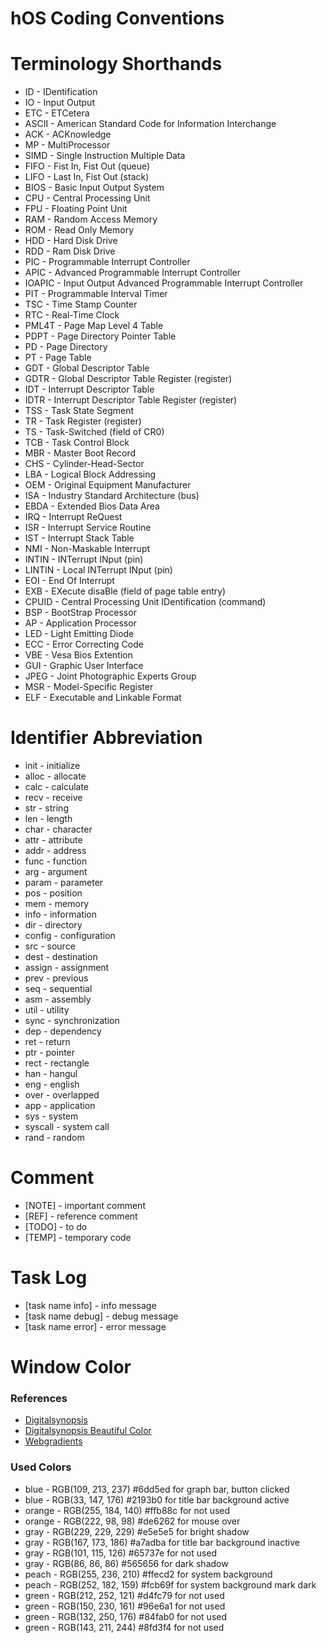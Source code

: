 # hOS Coding Conventions
# Terminology Shorthands
* ID - IDentification
* IO - Input Output
* ETC - ETCetera
* ASCII - American Standard Code for Information Interchange
* ACK - ACKnowledge
* MP - MultiProcessor
* SIMD - Single Instruction Multiple Data
* FIFO - Fist In, Fist Out (queue)
* LIFO - Last In, Fist Out (stack)
* BIOS - Basic Input Output System
* CPU - Central Processing Unit
* FPU - Floating Point Unit
* RAM - Random Access Memory
* ROM - Read Only Memory
* HDD - Hard Disk Drive
* RDD - Ram Disk Drive
* PIC - Programmable Interrupt Controller
* APIC - Advanced Programmable Interrupt Controller
* IOAPIC - Input Output Advanced Programmable Interrupt Controller
* PIT - Programmable Interval Timer
* TSC - Time Stamp Counter
* RTC - Real-Time Clock
* PML4T - Page Map Level 4 Table
* PDPT - Page Directory Pointer Table
* PD - Page Directory
* PT - Page Table
* GDT - Global Descriptor Table
* GDTR - Global Descriptor Table Register (register)
* IDT - Interrupt Descriptor Table
* IDTR - Interrupt Descriptor Table Register (register)
* TSS - Task State Segment
* TR - Task Register (register)
* TS - Task-Switched (field of CR0)
* TCB - Task Control Block
* MBR - Master Boot Record
* CHS - Cylinder-Head-Sector
* LBA - Logical Block Addressing
* OEM - Original Equipment Manufacturer
* ISA - Industry Standard Architecture (bus)
* EBDA - Extended Bios Data Area
* IRQ - Interrupt ReQuest
* ISR - Interrupt Service Routine
* IST - Interrupt Stack Table
* NMI - Non-Maskable Interrupt
* INTIN - INTerrupt INput (pin)
* LINTIN - Local INTerrupt INput (pin)
* EOI - End Of Interrupt
* EXB - EXecute disaBle (field of page table entry)
* CPUID - Central Processing Unit IDentification (command)
* BSP - BootStrap Processor
* AP - Application Processor
* LED - Light Emitting Diode
* ECC - Error Correcting Code
* VBE - Vesa Bios Extention
* GUI - Graphic User Interface
* JPEG - Joint Photographic Experts Group
* MSR - Model-Specific Register
* ELF - Executable and Linkable Format

# Identifier Abbreviation
* init - initialize
* alloc - allocate
* calc - calculate
* recv - receive
* str - string
* len - length
* char - character
* attr - attribute
* addr - address
* func - function
* arg - argument
* param - parameter
* pos - position
* mem - memory
* info - information
* dir - directory
* config - configuration
* src - source
* dest - destination
* assign - assignment
* prev - previous
* seq - sequential
* asm - assembly
* util - utility
* sync - synchronization
* dep - dependency
* ret - return
* ptr - pointer
* rect - rectangle
* han - hangul
* eng - english
* over - overlapped
* app - application
* sys - system
* syscall - system call
* rand - random

# Comment
* [NOTE] - important comment
* [REF] - reference comment
* [TODO] - to do
* [TEMP] - temporary code

# Task Log
* [task name info] - info message
* [task name debug] - debug message
* [task name error] - error message

# Window Color
### References
- [Digitalsynopsis](https://digitalsynopsis.com/)
- [Digitalsynopsis Beautiful Color](https://digitalsynopsis.com/design/beautiful-color-schemes-combinations-palettes/)
- [Webgradients](https://webgradients.com/)

### Used Colors
* blue - RGB(109, 213, 237) #6dd5ed for graph bar, button clicked
* blue - RGB(33, 147, 176) #2193b0 for title bar background active
* orange - RGB(255, 184, 140) #ffb88c for not used
* orange - RGB(222, 98, 98) #de6262 for mouse over
* gray - RGB(229, 229, 229) #e5e5e5 for bright shadow 
* gray - RGB(167, 173, 186) #a7adba for title bar background inactive
* gray - RGB(101, 115, 126) #65737e for not used
* gray - RGB(86, 86, 86) #565656 for dark shadow
* peach - RGB(255, 236, 210) #ffecd2 for system background
* peach - RGB(252, 182, 159) #fcb69f for system background mark dark
* green - RGB(212, 252, 121) #d4fc79 for not used
* green - RGB(150, 230, 161) #96e6a1 for not used
* green - RGB(132, 250, 176) #84fab0 for not used
* green - RGB(143, 211, 244) #8fd3f4 for not used
